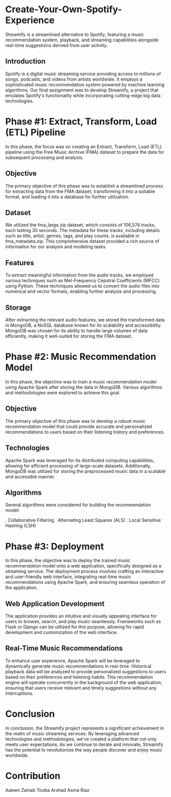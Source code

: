 # Create-Your-Own-Spotify-Experience
Streamify is a streamlined alternative to Spotify, featuring a music recommendation system, playback, and streaming capabilities alongside real-time suggestions derived from user activity.

## Introduction
Spotify is a digital music streaming service providing access to millions of songs, podcasts, and videos from artists worldwide. It employs a sophisticated music recommendation system powered by machine learning algorithms. Our final assignment was to develop Streamify, a project that emulates Spotify's functionality while incorporating cutting-edge big data technologies.

# Phase #1: Extract, Transform, Load (ETL) Pipeline
In this phase, the focus was on creating an Extract, Transform, Load (ETL) pipeline using the Free Music Archive (FMA) dataset to prepare the data for subsequent processing and analysis.

## Objective
The primary objective of this phase was to establish a streamlined process for extracting data from the FMA dataset, transforming it into a suitable format, and loading it into a database for further utilization.

## Dataset
We utilized the fma_large.zip dataset, which consists of 106,574 tracks, each lasting 30 seconds. The metadata for these tracks, including details such as title, artist, genres, tags, and play counts, is available in fma_metadata.zip. This comprehensive dataset provided a rich source of information for our analysis and modeling tasks.

## Features
To extract meaningful information from the audio tracks, we employed various techniques such as Mel-Frequency Cepstral Coefficients (MFCC) using Python. These techniques allowed us to convert the audio files into numerical and vector formats, enabling further analysis and processing.

## Storage
After extracting the relevant audio features, we stored the transformed data in MongoDB, a NoSQL database known for its scalability and accessibility. MongoDB was chosen for its ability to handle large volumes of data efficiently, making it well-suited for storing the FMA dataset.

# Phase #2: Music Recommendation Model
In this phase, the objective was to train a music recommendation model using Apache Spark after storing the data in MongoDB. Various algorithms and methodologies were explored to achieve this goal.

## Objective
The primary objective of this phase was to develop a robust music recommendation model that could provide accurate and personalized recommendations to users based on their listening history and preferences.

## Technologies
Apache Spark was leveraged for its distributed computing capabilities, allowing for efficient processing of large-scale datasets. Additionally, MongoDB was utilized for storing the preprocessed music data in a scalable and accessible manner.

## Algorithms
Several algorithms were considered for building the recommendation model:

. Collaborative Filtering 
. Alternating Least Squares (ALS) 
. Local Sensitive Hashing (LSH)

# Phase #3: Deployment
In this phase, the objective was to deploy the trained music recommendation model onto a web application, specifically designed as a streaming service. The deployment process involves crafting an interactive and user-friendly web interface, integrating real-time music recommendations using Apache Spark, and ensuring seamless operation of the application.

## Web Application Development
The application provides an intuitive and visually appealing interface for users to browse, search, and play music seamlessly. Frameworks such as Flask or Django can be utilized for this purpose, allowing for rapid development and customization of the web interface.

## Real-Time Music Recommendations
To enhance user experience, Apache Spark will be leveraged to dynamically generate music recommendations in real-time. Historical playback data will be analyzed to provide personalized suggestions to users based on their preferences and listening habits. This recommendation engine will operate concurrently in the background of the web application, ensuring that users receive relevant and timely suggestions without any interruptions.

# Conclusion
In conclusion, the Streamify project represents a significant achievement in the realm of music streaming services. By leveraging advanced technologies and methodologies, we've created a platform that not only meets user expectations. As we continue to iterate and innovate, Streamify has the potential to revolutionize the way people discover and enjoy music worldwide.

# Contribution

Aaleen Zainab
Tooba Arshad
Asma Riaz
